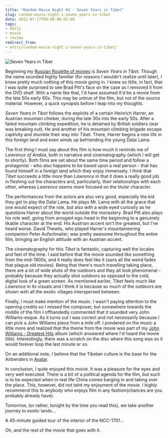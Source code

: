 ```yaml
---
title: "Random Movie Night #1 - Seven Years in Tibet"
slug: random-movie-night-1-seven-years-in-tibet
date: 2012-07-17T00:00:00-05:00
tags:
- daily
- movie
- review
redirect_from:
- entry/random-movie-night-1-seven-years-in-tibet/
---
```

![](http://images.dxprog.com/blog/tibet.jpg "Seven Years in Tibet")

Beginning my [Russian Roulette of movies](http://dxprog.com/entry/solving-inane-issues-with-programming) is _Seven Years in Tibet_. Though the name sounded highly familiar (for reasons I wouldn't realize until later), I knew pretty much nothing of this movie going in. I knew so little, in fact, that I was quite surprised to see Brad Pitt's face on the case as I removed it from the DVD shelf. With a name like that, I'd have assumed it'd be a movie from the late 50s early 60s. This may be untrue of the film, but not of the source material. However, a quick synopsis before I leap into my thoughts.

_Seven Years in Tibet_ follows the exploits of a certain Heinrich Harrer, an Austrian mountain climber, during the late 30s into the early 50s. After a failed mountain climbing expedition, he is detained by British soldiers (war was breaking out). He and another of his mountain climbing brigade escape captivity and stumble their way into Tibet. There, Harrer begins a new life in this foreign land and even winds up befriending the young Dalai Lama.

The first thing I must say about this film is how much it reminds me of _Lawrence of Arabia_, both in narrative and cinematography (which I will get to shortly). Both films are set about the same time period and follow a protagonist - who also happens to be based upon a real person - that has found himself in a foreign land which they enjoy immensely. I think that _Tibet_ succeeds a little more than _Lawrence_ in that it does a really good job in fleshing out the characters and, particularly, their relationships with each other, whereas _Lawrence_ seems more focused on the titular character.

The performances from the actors are also very good, especially the kid they got to play the Dalai Lama. He plays Mr. Lama with all the grace that one would expect of the role, but also with a wide eyed curiosity as he questions Harrer about the world outside the monastery. Brad Pitt also plays his role well, going from arrogant ego-head in the beginning to a genuinely likable character at the end. His Austrian accent isn't the greatest, but I've heard worse. David Thewlis, who played Harrer's mountaineering companion Peter Aufschnaiter, was pretty awesome throughout the entire film, bringing an English attitude with an Austrian accent.

The cinematography for this _Tibet_ is fantastic, capturing well the locales and feel of the time. I said before that the movie sounded like something from the mid-1900s, and it really does feel like it (sans all the weird fades that plague old movies). Being that there's much travelling taking place, there are a lot of wide shots of the outdoors and they all look phenomenal - probably because they actually shot outdoors as opposed to the cold, digital look of a green screen. As mentioned earlier, _Tibet_ feels much like _Lawrence_ in its visuals and I think it is because so much of the outdoors are shown with all the exotic villages interspersed between.

Finally, I must make mention of the music. I wasn't paying attention to the opening credits so I missed the composer, but somewhere towards the middle of the film I offhandedly commented that it sounded very John Williams-esque. As it turns out I was correct and not necessarily because I can pick a John Williams piece from a mile off. I pondered on the music a little more and realized that the theme from the movie was part of my [John Williams - Greatest Hits](http://www.amazon.com/John-Williams-Greatest-Hits-1969/dp/B00002MZ4V) album (which answered where I'd heard the movie title). Interestingly, there was a scratch on the disc where this song was so it would forever loop the last minute or so.

On an additional note, I believe that the Tibetan culture is the base for the Airbenders in [Avatar](http://en.wikipedia.org/wiki/Airbender).

In conclusion, I quite enjoyed this movie. It was a pleasure for the eyes and very well executed. There is a bit of a political agenda for the film, but such is to be expected when in real life China comes barging in and taking over the place. This, however, did not taint my enjoyment of the movie. I highly recommend this to anybody who enjoys film in any fashion(chances are you probably already have).

Tomorrow, (or rather, tonight by the time you read this), we take another journey to exotic lands...

A 45-minute guided tour of the interior of the NCC-1701...

Oh, and the rest of the movie that goes with it.
